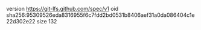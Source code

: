 version https://git-lfs.github.com/spec/v1
oid sha256:95309526eda8316955f6c7fdd2bd0531b8406aef31a0da086404c1e22d302e22
size 132
